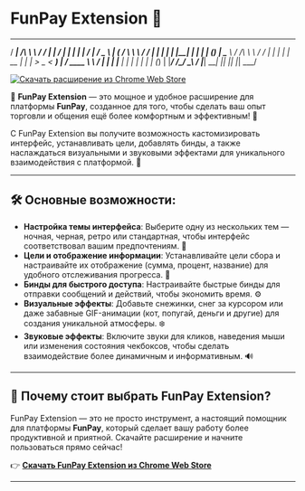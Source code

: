 # FunPay Extension 💎
   _____             __      __  _____    _____   _    _   __    ___  
  / ____|     /\     \ \    / / |_   _|  / ____| | |  | | /_ |  / _ \ 
 | (___      /  \     \ \  / /    | |   | |      | |__| |  | | | (_) |
  \___ \    / /\ \     \ \/ /     | |   | |      |  __  |  | |  > _ < 
  ____) |  / ____ \     \  /     _| |_  | |____  | |  | |  | | | (_) |
 |_____/  /_/    \_\     \/     |_____|  \_____| |_|  |_|  |_|  \___/ 
                                                                      
                                                                      

[![Скачать расширение из Chrome Web Store](https://img.shields.io/badge/Скачать%20из-Chrome%20Web%20Store-blue)](https://chromewebstore.google.com/detail/funpay-extension/ecccjfpmhpnahbldabbhdccohmnidmkc?hl=ru&utm_source=ext_sidebar)

💎 **FunPay Extension** — это мощное и удобное расширение для платформы **FunPay**, созданное для того, чтобы сделать ваш опыт торговли и общения ещё более комфортным и эффективным! 🚀

С FunPay Extension вы получите возможность кастомизировать интерфейс, устанавливать цели, добавлять бинды, а также наслаждаться визуальными и звуковыми эффектами для уникального взаимодействия с платформой. 🎯

---

## 🛠️ Основные возможности:

- **Настройка темы интерфейса**: Выберите одну из нескольких тем — ночная, черная, ретро или стандартная, чтобы интерфейс соответствовал вашим предпочтениям. 🎨  
- **Цели и отображение информации**: Устанавливайте цели сбора и настраивайте их отображение (сумма, процент, название) для удобного отслеживания прогресса. 🎯  
- **Бинды для быстрого доступа**: Настраивайте быстрые бинды для отправки сообщений и действий, чтобы экономить время. ⚙️  
- **Визуальные эффекты**: Добавьте снежинки, снег за курсором или даже забавные GIF-анимации (кот, попугай, деньги и другие) для создания уникальной атмосферы. ❄️  
- **Звуковые эффекты**: Включите звуки для кликов, наведения мыши или изменения состояния чекбоксов, чтобы сделать взаимодействие более динамичным и информативным. 🔊  

---

## 🚀 Почему стоит выбрать FunPay Extension?

FunPay Extension — это не просто инструмент, а настоящий помощник для платформы **FunPay**, который сделает вашу работу более продуктивной и приятной. Скачайте расширение и начните пользоваться прямо сейчас!  

👉 **[Скачать FunPay Extension из Chrome Web Store](https://chromewebstore.google.com/detail/funpay-extension/ecccjfpmhpnahbldabbhdccohmnidmkc?hl=ru&utm_source=ext_sidebar)**  

---
